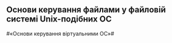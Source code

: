 ## Основи керування файлами у файловій системі Unix-подібних ОС
#«Основи керування віртуальними ОС»#
